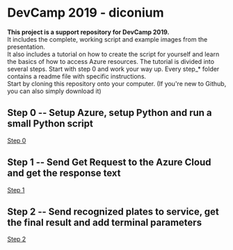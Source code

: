 # DevCamp 2019 - diconium

**This project is a support repository for DevCamp 2019.**  
It includes the complete, working script and example images from the presentation.  
It also includes a tutorial on how to create the script for yourself and learn the basics of how to access Azure resources.
The tutorial is divided into several steps. Start with step 0 and work your way up. Every step_\* folder contains a readme file with specific instructions.  
Start by cloning this repository onto your computer. (If you're new to Github, you can also simply download it)  

## Step 0 -- Setup Azure, setup Python and run a small Python script

[Step 0](https://github.com/volkerhielscher/netnei/blob/master/tutorial/step_0/)

## Step 1 -- Send Get Request to the Azure Cloud and get the response text

[Step 1](https://github.com/volkerhielscher/netnei/blob/master/tutorial/step_1/)

## Step 2 -- Send recognized plates to service, get the final result and add terminal parameters

[Step 2](https://github.com/volkerhielscher/netnei/blob/master/tutorial/step_2/)
